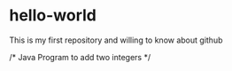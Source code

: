 # hello-world
This is my first repository and willing to know about github 

/* Java Program to add two integers */
